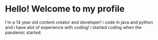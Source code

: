 # Hello! Welcome to my profile
I'm a 14 year old content creator and developer!
i code in java and python and i have alot of experience with coding!
i started coding when the pandemic started.
